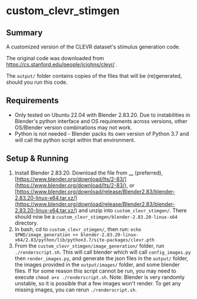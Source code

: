 # custom_clevr_stimgen

## Summary

A customized version of the CLEVR dataset's stimulus generation code.

The original code was downloaded from https://cs.stanford.edu/people/jcjohns/clevr/ .

The ```output/``` folder contains copies of the files that will be (re)generated, should you run this code.

## Requirements

- Only tested on Ubuntu 22.04 with Blender 2.83.20. Due to instabilities in Blender's python interface and OS requirements across versions, other OS/Blender version combinations may not work.
- Python is not needed - Blender packs its own version of Python 3.7 and will call the python script within that environment.

## Setup & Running
1) Install Blender 2.83.20. Download the file from [...](...) (preferred), [https://www.blender.org/download/lts/2-83/](https://www.blender.org/download/lts/2-83/), or [https://www.blender.org/download/release/Blender2.83/blender-2.83.20-linux-x64.tar.xz/](https://www.blender.org/download/release/Blender2.83/blender-2.83.20-linux-x64.tar.xz/) and unzip into ```custom_clevr_stimgen/```. There should now be a ```custom_clevr_stimgen/blender-2.83.20-linux-x64``` directory.
2) In bash, cd to ```custom_clevr_stimgen/```, then run: ```echo $PWD/image_generation >> blender-2.83.20-linux-x64/2.83/python/lib/python3.7/site-packages/clevr.pth```
3) From the ```custom_clevr_stimgen/image_generation/``` folder, run ```./renderscript.sh```. This will call blender which will call ```config_images.py``` then ```render_images.py```, and generate the json files in the ```output/``` folder, the images provided in the ```output/images/``` folder, and some blender files. If for some reason this script cannot be run, you may need to execute ```chmod a+x ./renderscript.sh```. Note: Blender is very randomly unstable, so it is possible that a few images won't render. To get any missing images, you can rerun ```./renderscript.sh```.

